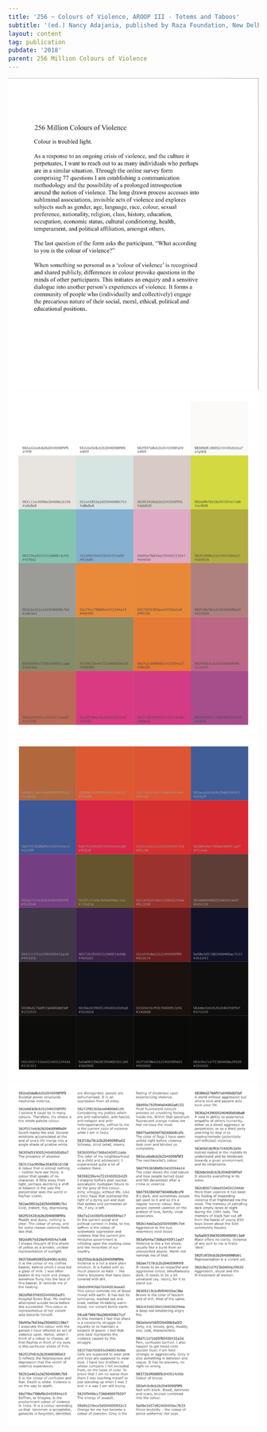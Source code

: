 ```yaml
---
title: '256 ~ Colours of Violence, AROOP III - Totems and Taboos'
subtitle: '(ed.) Nancy Adajania, published by Raza Foundation, New Delhi, 2018'
layout: content
tag: publication
pubdate: '2018'
parent: 256 Million Colours of Violence
---
```

![](/assets/img/aroop-page-1.jpg)
![](/assets/img/aroop-page-3.jpg)
![](https://raw.githubusercontent.com/mpalash/aliakbarmehta/master/assets/img/aroop-page-4.png)
![](/assets/img/aroop-page-2.jpg)

